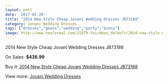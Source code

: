 ```yaml
---
layout: post
date: '2017-02-20'
title: "2014 New Style Cheap Jovani Wedding Dresses JB73188"
category: Jovani Wedding Dresses
tags: ["dresses","gowns","wedding","party","bonny"]
image: http://www.neoformal.com/21879-thickbox_default/2014-new-style-cheap-jovani-wedding-dresses-jb73188.jpg
---
```

2014 New Style Cheap Jovani Wedding Dresses JB73188

On Sales: **$436.99**
<a href="https://www.neoformal.com/en/jovani-wedding-dresses-2014/7163-2014-new-style-cheap-jovani-wedding-dresses-jb73188.html"><amp-img layout="responsive" width="600" height="600" src="//www.neoformal.com/21879-thickbox_default/2014-new-style-cheap-jovani-wedding-dresses-jb73188.jpg" alt="2014 New Style Cheap Jovani Wedding Dresses JB73188 0" /></a>
<a href="https://www.neoformal.com/en/jovani-wedding-dresses-2014/7163-2014-new-style-cheap-jovani-wedding-dresses-jb73188.html"><amp-img layout="responsive" width="600" height="600" src="//www.neoformal.com/21880-thickbox_default/2014-new-style-cheap-jovani-wedding-dresses-jb73188.jpg" alt="2014 New Style Cheap Jovani Wedding Dresses JB73188 1" /></a>

Buy it: [2014 New Style Cheap Jovani Wedding Dresses JB73188](https://www.neoformal.com/en/jovani-wedding-dresses-2014/7163-2014-new-style-cheap-jovani-wedding-dresses-jb73188.html "2014 New Style Cheap Jovani Wedding Dresses JB73188")

View more: [Jovani Wedding Dresses](https://www.neoformal.com/en/111-jovani-wedding-dresses-2014 "Jovani Wedding Dresses")